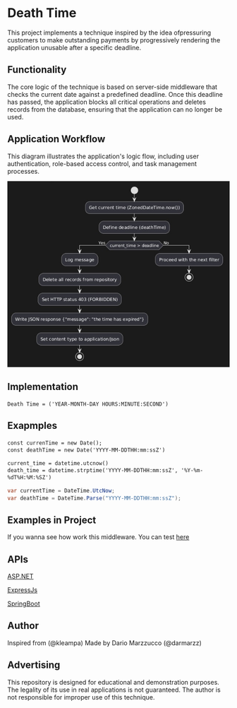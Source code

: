 # Death Time

This project implements a technique inspired by the idea of ​​pressuring customers to make outstanding payments by progressively rendering the application unusable after a specific deadline.

## Functionality

The core logic of the technique is based on server-side middleware that checks the current date against a predefined deadline. Once this deadline has passed, the application blocks all critical operations and deletes records from the database, ensuring that the application can no longer be used.

## Application Workflow

This diagram illustrates the application's logic flow, including user authentication, role-based access control, and task management processes.

![Models](/img/DTDiag.jpg)

## Implementation
```
Death Time = ('YEAR-MONTH-DAY HOURS:MINUTE:SECOND') 
```
## Exapmples 
```TS
const currenTime = new Date();
const deathTime = new Date('YYYY-MM-DDTHH:mm:ssZ') 
```
```PY
current_time = datetime.utcnow()
death_time = datetime.strptime('YYYY-MM-DDTHH:mm:ssZ', '%Y-%m-%dT%H:%M:%SZ')
```
```CS
var currentTime = DateTime.UtcNow;
var deathTime = DateTime.Parse("YYYY-MM-DDTHH:mm:ssZ"); 
```
## Examples in Project

If you wanna see how work this middleware. You can test [here](https://github.com/DMarzzucco/register_Date_with_No_Paid_incluid.git)

## APIs

[ASP.NET](https://github.com/DMarzzucco/DeathTime.ASP.NET.git)

[ExpressJs](https://github.com/DMarzzucco/DeathTime.Express-API.git)

[SpringBoot](https://github.com/DMarzzucco/DeathTimewithSpringBoot)

## Author

Inspired from (@kleampa)
Made by Dario Marzzucco (@darmarzz)

## Advertising

This repository is designed for educational and demonstration purposes. The legality of its use in real applications is not guaranteed. The author is not responsible for improper use of this technique.
